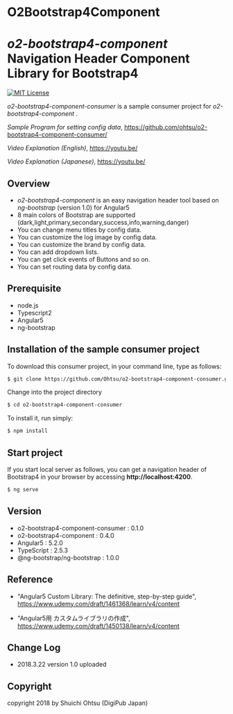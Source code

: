 # O2Bootstrap4Component

# _o2-bootstrap4-component_ Navigation Header Component Library for Bootstrap4
[![MIT License](http://img.shields.io/badge/license-MIT-blue.svg?style=flat)](LICENSE)


_o2-bootstrap4-component-consumer_ is a sample consumer project for _o2-bootstrap4-component_ .

_Sample Program for setting config data_,
<https://github.com/ohtsu/o2-bootstrap4-component-consumer/>

_Video Explanation (English)_,
<https://youtu.be/>

_Video Explanation (Japanese)_,
<https://youtu.be/>


## Overview 
   - _o2-bootstrap4-component_ is an easy navigation header tool based on _ng-bootstrap_ (version 1.0) for Angular5
   - 8 main colors of Bootstrap are supported
    (dark,light,primary,secondary,success,info,warning,danger)
   - You can change menu titles by config data. 
   - You can customize the log image by config data.
   - You can customize the brand by config data.
   - You can add dropdown lists.
   - You can get click events of Buttons and so on.
   - You can set routing data by config data.


## Prerequisite

   - node.js
   - Typescript2
   - Angular5
   - ng-bootstrap

## Installation of the sample consumer project

To download this consumer project, in your command line, type as follows:

```bash
$ git clone https://github.com/Ohtsu/o2-bootstrap4-component-consumer.git

```
Change into the project directory

```bash
$ cd o2-bootstrap4-component-consumer 
```

To install it, run simply:

```bash
$ npm install 
```

## Start project

If you start local server as follows, you can get a navigation header of Bootstrap4 in your browser by accessing **http://localhost:4200**.


```bash
$ ng serve 
```


## Version

   - o2-bootstrap4-component-consumer : 0.1.0
   - o2-bootstrap4-component          : 0.4.0
   - Angular5                         : 5.2.0
   - TypeScript                        : 2.5.3
   - @ng-bootstrap/ng-bootstrap        : 1.0.0




## Reference

- "Angular5 Custom Library: The definitive, step-by-step guide", 
<https://www.udemy.com/draft/1461368/learn/v4/content>

- "Angular5用 カスタムライブラリの作成", 
<https://www.udemy.com/draft/1450138/learn/v4/content>



## Change Log

 - 2018.3.22 version 1.0 uploaded 

## Copyright

copyright 2018 by Shuichi Ohtsu (DigiPub Japan)
